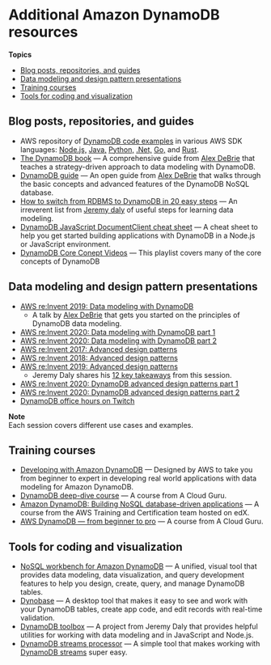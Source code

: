 # Additional Amazon DynamoDB resources<a name="AdditionalResources"></a>

**Topics**
+ [Blog posts, repositories, and guides](#AdditionalResources.Guides)
+ [Data modeling and design pattern presentations](#AdditionalResources.DataModeling)
+ [Training courses](#AdditionalResources.Training)
+ [Tools for coding and visualization](#AdditionalResources.Tools)

## Blog posts, repositories, and guides<a name="AdditionalResources.Guides"></a>
+ AWS repository of [DynamoDB code examples](https://github.com/aws-samples/aws-dynamodb-examples) in various AWS SDK languages: [Node\.js,](https://github.com/aws-samples/aws-dynamodb-examples/tree/master/DynamoDB-SDK-Examples/node.js) [Java,](https://github.com/aws-samples/aws-dynamodb-examples/tree/master/DynamoDB-SDK-Examples/java) [Python,](https://github.com/aws-samples/aws-dynamodb-examples/tree/master/DynamoDB-SDK-Examples/python) [\.Net,](https://github.com/aws-samples/aws-dynamodb-examples/tree/master/DynamoDB-SDK-Examples/dotnet) [Go,](https://github.com/aws-samples/aws-dynamodb-examples/tree/master/DynamoDB-SDK-Examples/golang) and [Rust](https://github.com/aws-samples/aws-dynamodb-examples/tree/master/DynamoDB-SDK-Examples/rust)\.
+ [The DynamoDB book](https://www.dynamodbbook.com/) — A comprehensive guide from [Alex DeBrie](https://twitter.com/alexbdebrie) that teaches a strategy\-driven approach to data modeling with DynamoDB\.
+ [DynamoDB guide](https://www.dynamodbguide.com/) — An open guide from [Alex DeBrie](https://twitter.com/alexbdebrie) that walks through the basic concepts and advanced features of the DynamoDB NoSQL database\. 
+ [How to switch from RDBMS to DynamoDB in 20 easy steps](https://www.jeremydaly.com/how-to-switch-from-rdbms-to-dynamodb-in-20-easy-steps/) — An irreverent list from [Jeremy daly](https://twitter.com/jeremy_daly) of useful steps for learning data modeling\.
+ [DynamoDB JavaScript DocumentClient cheat sheet](https://github.com/dabit3/dynamodb-documentclient-cheat-sheet) — A cheat sheet to help you get started building applications with DynamoDB in a Node\.js or JavaScript environment\.
+ [ DynamoDB Core Conept Videos](https://www.youtube.com/playlist?list=PLJo-rJlep0EDNtcDeHDMqsXJcuKMcrC5F) — This playlist covers many of the core concepts of DynamoDB

## Data modeling and design pattern presentations<a name="AdditionalResources.DataModeling"></a>
+ [AWS re:Invent 2019: Data modeling with DynamoDB](https://www.youtube.com/watch?v=DIQVJqiSUkE) 
  +  A talk by [Alex DeBrie](https://twitter.com/alexbdebrie) that gets you started on the principles of DynamoDB data modeling\.
+ [AWS re:Invent 2020: Data modeling with DynamoDB part 1](https://www.youtube.com/watch?v=fiP2e-g-r4g)
+ [AWS re:Invent 2020: Data modeling with DynamoDB part 2](https://www.youtube.com/watch?v=0uLF1tjI_BI)
+ [AWS re:Invent 2017: Advanced design patterns](https://www.youtube.com/watch?v=jzeKPKpucS0)
+ [AWS re:Invent 2018: Advanced design patterns](https://www.youtube.com/watch?v=HaEPXoXVf2k)
+ [AWS re:Invent 2019: Advanced design patterns](https://www.youtube.com/watch?v=6yqfmXiZTlM)
  + Jeremy Daly shares his [12 key takeaways](https://www.jeremydaly.com/takeaways-from-dynamodb-deep-dive-advanced-design-patterns-dat403/) from this session\.
+ [AWS re:Invent 2020: DynamoDB advanced design patterns part 1](https://www.youtube.com/watch?v=MF9a1UNOAQo&index=1)
+ [AWS re:Invent 2020: DynamoDB advanced design patterns part 2](https://www.youtube.com/watch?v=_KNrRdWD25M&index=2)
+ [DynamoDB office hours on Twitch](https://amazondynamodbofficehrs.splashthat.com/)

**Note**  
Each session covers different use cases and examples\.

## Training courses<a name="AdditionalResources.Training"></a>
+ [ Developing with Amazon DynamoDB](https://www.aws.training/Details/Curriculum?id=65583) — Designed by AWS to take you from beginner to expert in developing real world applications with data modeling for Amazon DynamoDB\.
+ [DynamoDB deep\-dive course](https://acloudguru.com/course/amazon-dynamodb-deep-dive) — A course from A Cloud Guru\.
+ [Amazon DynamoDB: Building NoSQL database\-driven applications](https://www.edx.org/course/amazon-dynamodb-building-nosql-database-driven-app) — A course from the AWS Training and Certification team hosted on edX\.
+ [AWS DynamoDB — from beginner to pro](https://acloud.guru/learn/aws-dynamodb) — A course from A Cloud Guru\.

## Tools for coding and visualization<a name="AdditionalResources.Tools"></a>
+ [NoSQL workbench for Amazon DynamoDB](https://docs.aws.amazon.com/amazondynamodb/latest/developerguide/workbench.html) — A unified, visual tool that provides data modeling, data visualization, and query development features to help you design, create, query, and manage DynamoDB tables\.
+ [Dynobase](https://dynobase.dev/) — A desktop tool that makes it easy to see and work with your DynamoDB tables, create app code, and edit records with real\-time validation\.
+ [DynamoDB toolbox](https://github.com/jeremydaly/dynamodb-toolbox) — A project from Jeremy Daly that provides helpful utilities for working with data modeling and in JavaScript and Node\.js\.
+ [DynamoDB streams processor](https://github.com/jeremydaly/dynamodb-streams-processor) — A simple tool that makes working with [DynamoDB streams](https://docs.aws.amazon.com/amazondynamodb/latest/developerguide/Streams.html) super easy\.